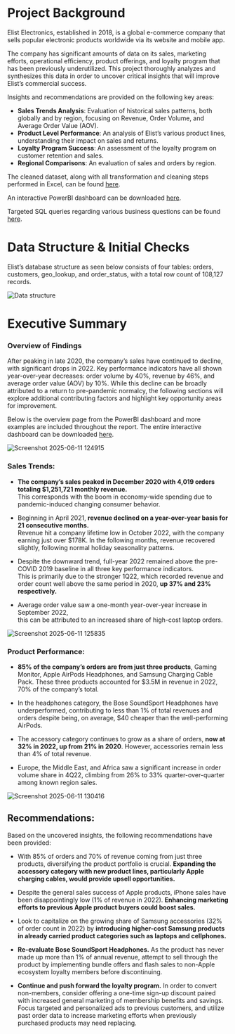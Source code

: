 # Project Background

Elist Electronics, established in 2018, is a global e-commerce company that sells popular electronic products worldwide via its website and mobile app.

The company has significant amounts of data on its sales, marketing efforts, operational efficiency, product offerings, and loyalty program that has been previously underutilized. This project thoroughly analyzes and synthesizes this data in order to uncover critical insights that will improve Elist’s commercial success.

Insights and recommendations are provided on the following key areas:

- **Sales Trends Analysis**: Evaluation of historical sales patterns, both globally and by region, focusing on Revenue, Order Volume, and Average Order Value (AOV).
- **Product Level Performance**: An analysis of Elist’s various product lines, understanding their impact on sales and returns.
- **Loyalty Program Success**: An assessment of the loyalty program on customer retention and sales.
- **Regional Comparisons**: An evaluation of sales and orders by region.

The cleaned dataset, along with all transformation and cleaning steps performed in Excel, can be found [here](https://github.com/Rohan-Morajkar/Elite-Electronics-Analysis/blob/main/Celan%20dataset.xlsx).

An interactive PowerBI dashboard can be downloaded [here](#).

Targeted SQL queries regarding various business questions can be found [here](https://github.com/Rohan-Morajkar/Elite-Electronics-Analysis/blob/main/Buisness%20questions%20answered.sql).

# Data Structure & Initial Checks

Elist’s database structure as seen below consists of four tables: orders, customers, geo_lookup, and order_status, with a total row count of 108,127 records.

![Data structure](https://github.com/user-attachments/assets/5388ede8-c832-48f6-9137-306417caa099)

# Executive Summary

### Overview of Findings

After peaking in late 2020, the company’s sales have continued to decline, with significant drops in 2022. Key performance indicators have all shown year-over-year decreases: order volume by 40%, revenue by 46%, and average order value (AOV) by 10%. While this decline can be broadly attributed to a return to pre-pandemic normalcy, the following sections will explore additional contributing factors and highlight key opportunity areas for improvement.

Below is the overview page from the PowerBI dashboard and more examples are included throughout the report. The entire interactive dashboard can be downloaded [here](#).

![Screenshot 2025-06-11 124915](https://github.com/user-attachments/assets/01f14c5a-6c59-4f89-9db1-718efff6c936)


 ### Sales Trends:

- **The company’s sales peaked in December 2020 with 4,019 orders totaling $1,251,721 monthly revenue.**  
  This corresponds with the boom in economy-wide spending due to pandemic-induced changing consumer behavior.

- Beginning in April 2021, **revenue declined on a year-over-year basis for 21 consecutive months.**  
  Revenue hit a company lifetime low in October 2022, with the company earning just over $178K. In the following months, revenue recovered slightly, following normal holiday seasonality patterns.

- Despite the downward trend, full-year 2022 remained above the pre-COVID 2019 baseline in all three key performance indicators.  
  This is primarily due to the stronger 1Q22, which recorded revenue and order count well above the same period in 2020, **up 37% and 23% respectively.**

- Average order value saw a one-month year-over-year increase in September 2022,  
  this can be attributed to an increased share of high-cost laptop orders.
  
![Screenshot 2025-06-11 125835](https://github.com/user-attachments/assets/f330cafb-e3bd-40b7-af82-7c45948219fd)

### Product Performance:

- **85% of the company’s orders are from just three products**, Gaming Monitor, Apple AirPods Headphones, and Samsung Charging Cable Pack. These three products accounted for $3.5M in revenue in 2022, 70% of the company’s total.

- In the headphones category, the Bose SoundSport Headphones have underperformed, contributing to less than 1% of total revenues and orders despite being, on average, $40 cheaper than the well-performing AirPods.

- The accessory category continues to grow as a share of orders, **now at 32% in 2022, up from 21% in 2020**. However, accessories remain less than 4% of total revenue.

- Europe, the Middle East, and Africa saw a significant increase in order volume share in 4Q22, climbing from 26% to 33% quarter-over-quarter among known region sales.

![Screenshot 2025-06-11 130416](https://github.com/user-attachments/assets/1ba4eea6-859f-4b6b-8b3a-7e09fef51651)


## Recommendations:

Based on the uncovered insights, the following recommendations have been provided:

- With 85% of orders and 70% of revenue coming from just three products, diversifying the product portfolio is crucial. **Expanding the accessory category with new product lines, particularly Apple charging cables, would provide upsell opportunities.**

- Despite the general sales success of Apple products, iPhone sales have been disappointingly low (1% of revenue in 2022). **Enhancing marketing efforts to previous Apple product buyers could boost sales.**

- Look to capitalize on the growing share of Samsung accessories (32% of order count in 2022) by **introducing higher-cost Samsung products in already carried product categories such as laptops and cellphones.**

- **Re-evaluate Bose SoundSport Headphones.** As the product has never made up more than 1% of annual revenue, attempt to sell through the product by implementing bundle offers and flash sales to non-Apple ecosystem loyalty members before discontinuing.

- **Continue and push forward the loyalty program.** In order to convert non-members, consider offering a one-time sign-up discount paired with increased general marketing of membership benefits and savings. Focus targeted and personalized ads to previous customers, and utilize past order data to increase marketing efforts when previously purchased products may need replacing.
